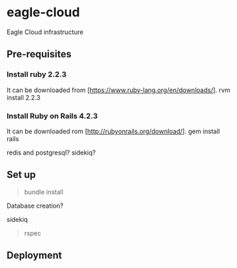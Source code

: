 # eagle-cloud
Eagle Cloud infrastructure

Pre-requisites
--------------

### Install ruby 2.2.3
It can be downloaded from [https://www.ruby-lang.org/en/downloads/].
rvm install 2.2.3

### Install Ruby on Rails 4.2.3
It can be downloaded rom [http://rubyonrails.org/download/].
gem install rails


redis and postgresql?
sidekiq?

Set up
------

>bundle install

Database creation?

sidekiq

>rspec

Deployment
----------
